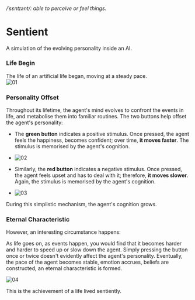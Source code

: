 
###### /ˈsɛntɪənt/: able to perceive or feel things.  
# Sentient  

A simulation of the evolving personality inside an AI.   


### Life Begin
The life of an artificial life began, moving at a steady pace.  
![01](https://github.com/msc-creative-computing/p-comp-week-1-labs-jasper-zheng/blob/main/src/01-min.gif?raw=true)  

### Personality Offset
Throughout its lifetime, the agent's mind evolves to confront the events in life, and metabolise them into familiar routines. The two buttons help offset the agent's personality:
 * The **green button** indicates a positive stimulus. Once pressed, the agent feels the happiness, becomes confident; over time, **it moves faster**. The stimulus is memorised by the agent's cognition.  

 * ![02](https://github.com/msc-creative-computing/p-comp-week-1-labs-jasper-zheng/blob/main/src/02-min.gif?raw=true)  

 * Similarly, the **red button** indicates a negative stimulus. Once pressed, the agent feels upset and has to deal with it; therefore, **it moves slower**. Again, the stimulus is memorised by the agent's cognition.  
 * ![03](https://github.com/msc-creative-computing/p-comp-week-1-labs-jasper-zheng/blob/main/src/03-min.gif?raw=true)  

During this simplistic mechanism, the agent's cognition grows.  

### Eternal Characteristic  

However, an interesting circumstance happens:   

As life goes on, as events happen, you would find that it becomes harder and harder to speed up or slow down the agent. Simply pressing the button once or twice doesn't evidently affect the agent's personality. Eventually, the pace of the agent becomes stable, emotion accrues, beliefs are constructed, an eternal characteristic is formed.  

![04](https://github.com/msc-creative-computing/p-comp-week-1-labs-jasper-zheng/blob/main/src/04-min.gif?raw=true)    

This is the achievement of a life lived sentiently.
